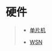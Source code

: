 # 硬件

>* [单片机](https://github.com/shencang/note/tree/master/Hardware/Singlechip)
>
>* [WSN](https://github.com/shencang/note/tree/master/Hardware/WSN)